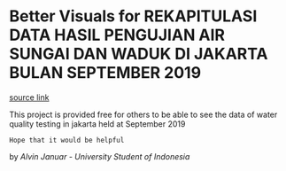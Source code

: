 # Better Visuals for REKAPITULASI DATA HASIL PENGUJIAN AIR SUNGAI DAN WADUK DI JAKARTA BULAN SEPTEMBER 2019

[source link](http://pamjaya.co.id/id/others/press-release/data_recapitulation_results_testing_of_river_and_reservoir_water_in_september_2019_jakarta-776)

  This project is provided free for others to be able to see the data of water quality testing in jakarta held at September 2019

  `Hope that it would be helpful`
  
  by
  *Alvin Januar - University Student of Indonesia*
